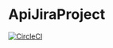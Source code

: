 # ApiJiraProject

[![CircleCI](https://circleci.com/gh/SlavaKlepikov/ApiJiraProject.svg?style=svg)](https://circleci.com/gh/SlavaKlepikov/ApiJiraProject)